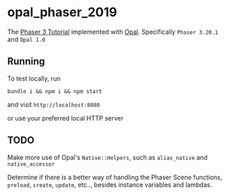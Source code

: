 # opal\_phaser\_2019

The [Phaser 3 Tutorial](http://phaser.io/tutorials/making-your-first-phaser-3-game/part1) implemented with [Opal](https://opalrb.com/). Specifically `Phaser 3.20.1` and `Opal 1.0`

## Running

To test locally, run

    bundle i && npm i && npm start

and visit `http://localhost:8080`

or use your preferred local HTTP server

## TODO

Make more use of Opal's `Native::Helpers`, such as `alias_native` and `native_accessor`

Determine if there is a better way of handling the Phaser Scene functions, `preload`, `create`, `update`, etc.., besides instance variables and lambdas.

